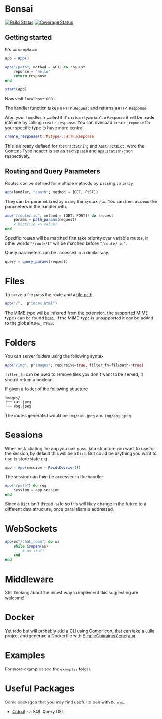 # Bonsai

[![Build Status](https://travis-ci.com/onetonfoot/Bonsai.jl.svg?branch=master)](https://travis-ci.com/onetonfoot/Bonsai.jl)
[![Coverage Status](https://coveralls.io/repos/github/onetonfoot/Bonsai.jl/badge.svg?branch=master)](https://coveralls.io/github/onetonfoot/Bonsai.jl?branch=master)

## Getting started

It's as simple as

```julia
app = App()

app("/path"; method = GET) do request
    reponse = "hello"
    return response
end

start(app)
```

Now visit `localhost:8081`.

The handler function takes a `HTTP.Request` and returns a `HTTP.Response`.

After your handler is called if it's return type isn't a `Response` it will be made into one by
calling `create_response`. You can overload `create_reponse` for your specific type to have more control.

```julia
create_response(t::Mytype)::HTTP.Response
```

This is already defined for `AbstractString` and `AbstractDict`, were the Content-Type header is set as `text/plain` and `application/json` respectively.

## Routing and Query Parameters

Routes can be defined for multiple methods by passing an array

```julia
app(handler, "/path"; method = [GET, POST])
```

They can be parametrized by using the syntax `/:x`. You can then access
the parameters in the handler with.

```julia
app("/route/:id", method = [GET, POST]) do request
    params = path_params(request)
    # Dict(:id => value)
end
```

Specific routes will be matched first take priority over variable routes, in other words `"/route/1"` will be matched before `"/route/:id"`. 

Query parameters can be accessed in a similar way.

```julia
query = query_params(request)
```

# Files

To serve a file pass the route and a [file path](https://github.com/rofinn/FilePaths.jl).

```julia
app("/",  p"index.html")
```
The MIME type will be inferred from the extension, the supported MIME types can be found [here](https://developer.mozilla.org/en-US/docs/Web/HTTP/Basics_of_HTTP/MIME_types/Common_types). If the MIME-type is unsupported it can be added to the global `MIME_TYPES`.

# Folders

You can server folders using the following syntax

```julia
app("/img", p"images"; recursive=true, filter_fn=filepath->true)
```

`filter_fn` can be used to remove files you don't want to be served, it
should return a boolean.

If given a folder of the following structure.

```
images/
├── cat.jpeg
└── dog.jpeg
```

The routes generated would be `img/cat.jpeg` and `img/dog.jpeg`.

# Sessions

When instantiating the app you can pass data structure you want to use for the session, by default this will be a `Dict`.  But could be anything you want to use to store state e.g

```julia
app = App(session = ReidsSession()) 
```

The session can then be accessed in the handler.

```julia
app("/path") do req
    session = app.session
end
```

Since a `Dict` isn't thread-safe so this will likey change in the future to a different data structure, once parallelism is addressed.

# WebSockets

```julia
app(ws"/chat_room") do ws
    while isopen(ws)
        # do stuff
    end
end
```

# Middleware

Still thinking about the nicest way to implement this suggesting are welcome!

# Docker

Yet todo but will probably add a CLI using [Comonicon](https://github.com/Roger-luo/Comonicon.jl), that
can take a Julia project and generate a Dockerfile with [SimpleContainerGenerator](https://github.com/bcbi/SimpleContainerGenerator.jl).

# Examples

For more examples see the `examples` folder.

# Useful Packages

Some packages that you may find useful to pair with `Bonsai`.

- [Octo.jl](https://github.com/wookay/Octo.jl) - a SQL Query DSL
